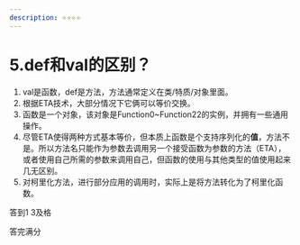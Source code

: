```yaml
---
description: ⭐️⭐️⭐️⭐️
---
```


# 5.def和val的区别？

1. val是函数，def是方法，方法通常定义在类/特质/对象里面。
2. 根据ETA技术，大部分情况下它俩可以等价交换。
3. 函数是一个对象，该对象是Function0\~Function22的实例，并拥有一些通用操作。
4. 尽管ETA使得两种方式基本等价，但本质上函数是个支持序列化的**值**，方法不是。所以方法名只能作为参数去调用另一个接受函数为参数的方法（ETA），或者使用自己所需的参数来调用自己，但函数的使用与其他类型的值使用起来几无区别。
5. 对柯里化方法，进行部分应用的调用时，实际上是将方法转化为了柯里化函数。



答到1 3及格



答完满分
